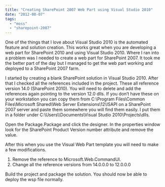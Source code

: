 ```yaml
---
title: "Creating SharePoint 2007 Web Part using Visual Studio 2010"
date: "2012-08-07"
tags: 
  - "moss"
  - "sharepoint-2007"
---
```


One of the things that I love about Visual Studio 2010 is the automated feature and solution creation. This works great when you are developing a web part for SharePoint 2010 and using Visual Studio 2010. Where I ran into a problem was I needed to create a web part for SharePoint 2007. It took me the better part of the day but I managed to get the web part working and deployed to a SharePoint 2007 farm.

I started by creating a blank SharePoint solution in Visual Studio 2010. After that I checked all the references included in the project. These all reference version 14.0 (SharePoint 2010). You will need to delete and add the references again pointing to the version 12.0 dlls. If you don’t have these on your workstation you can copy them from C:\\Program Files\\Common Files\\Microsoft Shared\\Web Server Extensions\\12\\ISAPI on a SharePoint 2007 server and paste them somewhere you will find them easily. I put them in a folder under C:\\Users\\<username>\\Documents\\Visual Studio 2010\\Projects\\dlls.

Open the Package.Package and click the designer. In the properties window look for the SharePoint Product Version number attribute and remove the value.

After this when you use the Visual Web Part template you will need to make a few modifications.  
1) Remove the reference to Microsoft.Web.CommandUI.  
2) Change all the reference versions from 14.0.0.0 to 12.0.0.0

Build the project and package the solution. You should now be able to deploy the wsp file normally.
